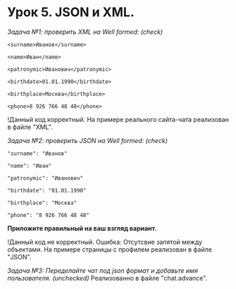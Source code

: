 # Урок 5. JSON и XML.

*Задача №1: проверить XML на Well formed: (check)*

<req>
    
    <surname>Иванов</surname>
    
    <name>Иван</name>
    
    <patronymic>Иванович</patronymic>
    
    <birthdate>01.01.1990</birthdate>
    
    <birthplace>Москва</birthplace>
    
    <phone>8 926 766 48 48</phone>
    
</req>

!Данный код корректный. На примере реального сайта-чата реализован в файле "XML".


*Задача №2: проверить JSON на Well formed: (check)*

    "surname": "Иванов"
    
    "name": "Иван"
    
    "patronymic": "Иванович"
    
    "birthdate": "01.01.1990"
    
    "birthplace": "Москва"
    
    "phone": "8 926 766 48 48"

**Приложите правильный на ваш взгляд вариант.**

!Данный код не корректный. Ошибка: Отсутсвие запятой между объектами. На примере страницы с профилем реализован в файле "JSON".

*Задача №3: Переделайте чат под json формат и добавьте имя пользователя. (unchecked)*
Реализованно в файле "chat.advance".
